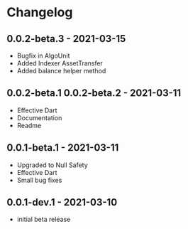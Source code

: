 # Changelog

## 0.0.2-beta.3 - 2021-03-15

- Bugfix in AlgoUnit
- Added Indexer AssetTransfer
- Added balance helper method

## 0.0.2-beta.1 0.0.2-beta.2 - 2021-03-11

- Effective Dart
- Documentation
- Readme

## 0.0.1-beta.1 - 2021-03-11

- Upgraded to Null Safety
- Effective Dart
- Small bug fixes

## 0.0.1-dev.1 - 2021-03-10

- initial beta release